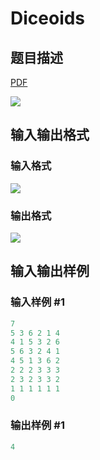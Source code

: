 # Diceoids

## 题目描述

[problemUrl]: https://uva.onlinejudge.org/index.php?option=com_onlinejudge&Itemid=8&category=20&page=show_problem&problem=1818

[PDF](https://uva.onlinejudge.org/external/108/p10877.pdf)

![](https://cdn.luogu.com.cn/upload/vjudge_pic/UVA10877/ab88fd12caf4da08d77752fca97eb401cc5e87fb.png)

## 输入输出格式

### 输入格式

![](https://cdn.luogu.com.cn/upload/vjudge_pic/UVA10877/31ac9753013e6078f46c3676ea60b2de70dc84a0.png)

### 输出格式

![](https://cdn.luogu.com.cn/upload/vjudge_pic/UVA10877/d57f10afd5bc6d177ee213d77b6f666464422d6b.png)

## 输入输出样例

### 输入样例 #1

```cpp
7
5 3 6 2 1 4
4 1 5 3 2 6
5 6 3 2 4 1
4 5 1 3 6 2
2 2 2 3 3 3
2 3 2 3 3 2
1 1 1 1 1 1
0
```


### 输出样例 #1

```cpp
4
```


